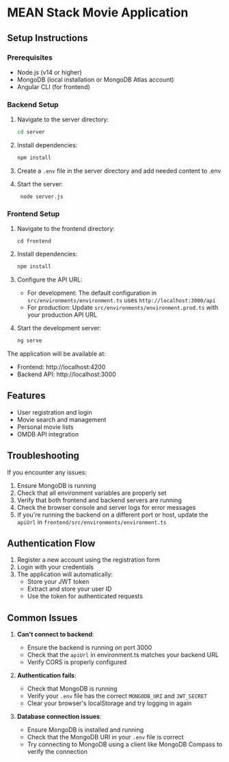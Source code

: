# MEAN Stack Movie Application

## Setup Instructions

### Prerequisites
- Node.js (v14 or higher)
- MongoDB (local installation or MongoDB Atlas account)
- Angular CLI (for frontend)

### Backend Setup
1. Navigate to the server directory:
   ```bash
   cd server
   ```

2. Install dependencies:
   ```bash
   npm install
   ```

3. Create a `.env` file in the server directory and add needed content to .env

4. Start the server:
   ```
    node server.js
   ```

### Frontend Setup
1. Navigate to the frontend directory:
   ```
   cd frontend
   ```

2. Install dependencies:
   ```bash
   npm install
   ```

3. Configure the API URL:
   - For development: The default configuration in `src/environments/environment.ts` uses `http://localhost:3000/api`
   - For production: Update `src/environments/environment.prod.ts` with your production API URL

4. Start the development server:
   ```bash
   ng serve
   ```

The application will be available at:
- Frontend: http://localhost:4200
- Backend API: http://localhost:3000

## Features
- User registration and login
- Movie search and management
- Personal movie lists
- OMDB API integration

## Troubleshooting
If you encounter any issues:
1. Ensure MongoDB is running
2. Check that all environment variables are properly set
3. Verify that both frontend and backend servers are running
4. Check the browser console and server logs for error messages
5. If you're running the backend on a different port or host, update the `apiUrl` in `frontend/src/environments/environment.ts`

## Authentication Flow
1. Register a new account using the registration form
2. Login with your credentials
3. The application will automatically:
   - Store your JWT token
   - Extract and store your user ID
   - Use the token for authenticated requests

## Common Issues
1. **Can't connect to backend**: 
   - Ensure the backend is running on port 3000
   - Check that the `apiUrl` in environment.ts matches your backend URL
   - Verify CORS is properly configured

2. **Authentication fails**:
   - Check that MongoDB is running
   - Verify your `.env` file has the correct `MONGODB_URI` and `JWT_SECRET`
   - Clear your browser's localStorage and try logging in again

3. **Database connection issues**:
   - Ensure MongoDB is installed and running
   - Check that the MongoDB URI in your `.env` file is correct
   - Try connecting to MongoDB using a client like MongoDB Compass to verify the connection